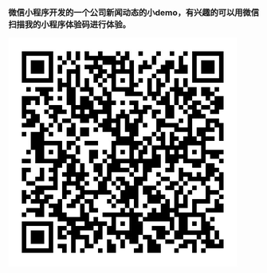 ### 微信小程序开发的一个公司新闻动态的小demo，有兴趣的可以用微信扫描我的小程序体验码进行体验。
![小程序体验码](https://github.com/gezi666/WeChatSmallRoutine/blob/master/%E5%B0%8F%E7%A8%8B%E5%BA%8F%E4%BD%93%E9%AA%8C%E7%89%88.jpg)
